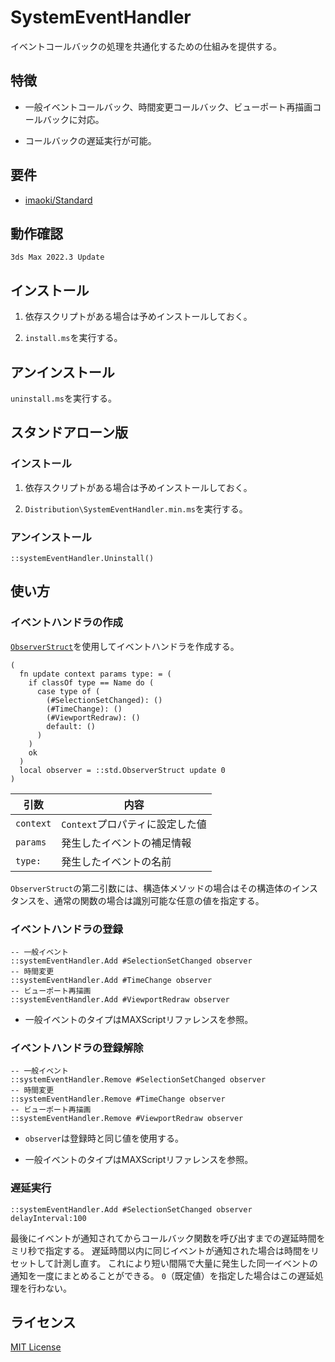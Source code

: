 # SystemEventHandler

イベントコールバックの処理を共通化するための仕組みを提供する。

## 特徴

* 一般イベントコールバック、時間変更コールバック、ビューポート再描画コールバックに対応。

* コールバックの遅延実行が可能。

## 要件

* [imaoki/Standard](https://github.com/imaoki/Standard)

## 動作確認

`3ds Max 2022.3 Update`

## インストール

01. 依存スクリプトがある場合は予めインストールしておく。

02. `install.ms`を実行する。

## アンインストール

`uninstall.ms`を実行する。

## スタンドアローン版

### インストール

01. 依存スクリプトがある場合は予めインストールしておく。

02. `Distribution\SystemEventHandler.min.ms`を実行する。

### アンインストール

```maxscript
::systemEventHandler.Uninstall()
```

## 使い方

### イベントハンドラの作成

[`ObserverStruct`](https://imaoki.github.io/mxskb/mxsdoc/standard-observer.html)を使用してイベントハンドラを作成する。

```maxscript
(
  fn update context params type: = (
    if classOf type == Name do (
      case type of (
        (#SelectionSetChanged): ()
        (#TimeChange): ()
        (#ViewportRedraw): ()
        default: ()
      )
    )
    ok
  )
  local observer = ::std.ObserverStruct update 0
)
```

| 引数      | 内容                            |
| --------- | ------------------------------- |
| `context` | `Context`プロパティに設定した値 |
| `params`  | 発生したイベントの補足情報      |
| `type:`   | 発生したイベントの名前          |

`ObserverStruct`の第二引数には、構造体メソッドの場合はその構造体のインスタンスを、通常の関数の場合は識別可能な任意の値を指定する。

### イベントハンドラの登録

```maxscript
-- 一般イベント
::systemEventHandler.Add #SelectionSetChanged observer
-- 時間変更
::systemEventHandler.Add #TimeChange observer
-- ビューポート再描画
::systemEventHandler.Add #ViewportRedraw observer
```

* 一般イベントのタイプはMAXScriptリファレンスを参照。

### イベントハンドラの登録解除

```maxscript
-- 一般イベント
::systemEventHandler.Remove #SelectionSetChanged observer
-- 時間変更
::systemEventHandler.Remove #TimeChange observer
-- ビューポート再描画
::systemEventHandler.Remove #ViewportRedraw observer
```

* `observer`は登録時と同じ値を使用する。

* 一般イベントのタイプはMAXScriptリファレンスを参照。

### 遅延実行

```maxscript
::systemEventHandler.Add #SelectionSetChanged observer delayInterval:100
```

最後にイベントが通知されてからコールバック関数を呼び出すまでの遅延時間をミリ秒で指定する。
遅延時間以内に同じイベントが通知された場合は時間をリセットして計測し直す。
これにより短い間隔で大量に発生した同一イベントの通知を一度にまとめることができる。
`0`（既定値）を指定した場合はこの遅延処理を行わない。

## ライセンス

[MIT License](https://github.com/imaoki/SystemEventHandler/blob/main/LICENSE)
